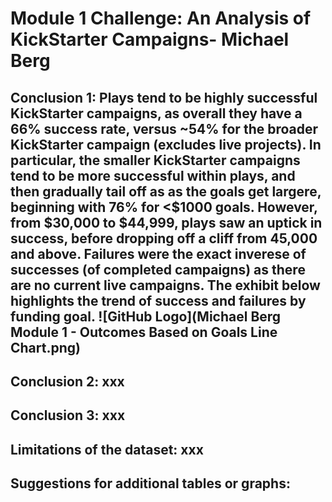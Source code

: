 
# Module 1 Challenge: An Analysis of KickStarter Campaigns- Michael Berg
Conclusion 1: Plays tend to be highly successful KickStarter campaigns, as overall they have a 66% success rate, versus ~54% for the broader KickStarter campaign (excludes live projects). In particular, the smaller KickStarter campaigns tend to be more successful within plays, and then gradually tail off as as the goals get largere, beginning with 76% for <$1000 goals. However, from $30,000 to $44,999, plays saw an uptick in success, before dropping off a cliff from 45,000 and above. Failures were the exact inverese of successes (of completed campaigns) as there are no current live campaigns. The exhibit below highlights the trend of success and failures by funding goal. ![GitHub Logo](Michael Berg Module 1 - Outcomes Based on Goals Line Chart.png)
---
Conclusion 2: xxx 
---
Conclusion 3: xxx 
---
Limitations of the dataset: xxx 
---
Suggestions for additional tables or graphs: 
---
